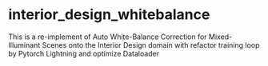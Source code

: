 # interior_design_whitebalance
This is a re-implement of Auto White-Balance Correction for Mixed-Illuminant Scenes onto the Interior Design domain with refactor training loop by Pytorch Lightning and optimize Dataloader